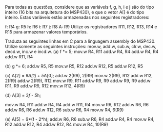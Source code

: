 Para todas as questões, considere que as variáveis f, g, h, i e j são do tipo inteiro (16 bits na arquitetura do MSP430), e que o vetor A[] é do tipo inteiro. Estas variáveis estão armazenadas nos seguintes registradores:

f: R4
g: R5
h: R6
i: R7
j: R8
A: R9
Utilize os registradores R11, R12, R13, R14 e R15 para armazenar valores temporários.

Traduza as seguintes linhas em C para a linguagem assembly do MSP430. Utilize somente as seguintes instruções: mov.w, add.w, sub.w, clr.w, dec.w, decd.w, inc.w e incd.w.
(a) f *= 5;
mov.w R4, R11
add.w R4, R4
add.w R4, R4
add.w R11, R4

(b) g *= 6;
add.w R5, R5
mov.w R5, R12
add.w R12, R5
add.w R12, R5

(c) A[2] = 6*A[1] + 5*A[0];
add.w 2(R9), 2(R9)
mov.w 2(R9), R12
add.w R12, 2(R9)
add.w 2(R9), R12
mov.w R9, R11
add.w R9, R9
add.w R9, R9
add.w R11, R9
add.w R9, R12
mov.w R12, 4(R9)

(d) A[3] = 3*f - 5*h;

mov.w R4, R11
add.w R4, R4
add.w R11, R4
mov.w R6, R12
add.w R6, R6
add.w R6, R6
add.w R12, R6
sub.w R6, R4
mov.w R4, 6(R9)


(e) A[5] = 6*(f - 2*h);
add.w R6, R6
sub.w R6, R4
add.w R4, R4
mov.w R4, R12
add.w R12, R4
add.w R12, R4
mov.w R4, 10(R9)
